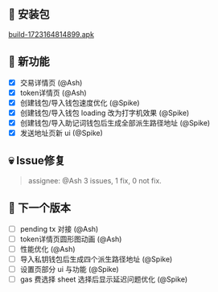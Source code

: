 ## 🚀 安装包

[build-1723164814899.apk](https://dalveywallet.s3.ap-northeast-1.amazonaws.com/release/apks/build-1723164814899.apk)

## 🎉 新功能

- [x] 交易详情页 (@Ash)
- [x] token详情页 (@Ash)
- [x] 创建钱包/导入钱包速度优化 (@Spike)
- [x] 创建钱包/导入钱包 loading 改为打字机效果 (@Spike)
- [x] 创建钱包/导入助记词钱包后生成全部派生路径地址 (@Spike)
- [x] 发送地址页新 ui (@Spike)

## 💀 Issue修复

> assignee: @Ash 3 issues, 1 fix, 0 not fix.

## 📅 下一个版本

- [ ] pending tx 对接 (@Ash)
- [ ] token详情页圆形图动画 (@Ash)
- [ ] 性能优化 (@Ash)
- [ ] 导入私钥钱包后生成四个派生路径地址 (@Spike)
- [ ] 设置页部分 ui 与功能 (@Spike)
- [ ] gas 费选择 sheet 选择后显示延迟问题优化 (@Spike)
